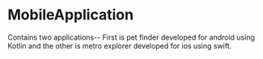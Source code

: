 # MobileApplication
Contains two applications-- First is pet finder developed for android using Kotlin and the other is metro explorer developed for ios using swift.
